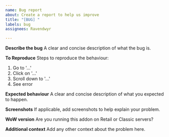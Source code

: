 ```yaml
---
name: Bug report
about: Create a report to help us improve
title: "[BUG] "
labels: bug
assignees: Ravendwyr

---
```


**Describe the bug**
A clear and concise description of what the bug is.

**To Reproduce**
Steps to reproduce the behaviour:
1. Go to '...'
2. Click on '...'
3. Scroll down to '...'
4. See error

**Expected behaviour**
A clear and concise description of what you expected to happen.

**Screenshots**
If applicable, add screenshots to help explain your problem.

**WoW version**
Are you running this addon on Retail or Classic servers?

**Additional context**
Add any other context about the problem here.
